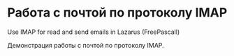 Работа с почтой по протоколу IMAP
=================

Use IMAP for read and send emails in Lazarus (FreePascall)

Демонстрация работы с почтой по протоколу IMAP.
